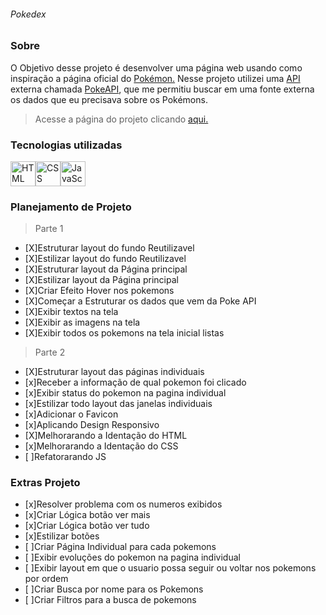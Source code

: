 ###### Pokedex

### Sobre

 O Objetivo desse projeto é desenvolver uma página web usando como inspiração a página oficial do [Pokémon.](https://www.pokemon.com/br/pokedex/) Nesse projeto utilizei uma [API](https://docs.aws.amazon.com/apigateway/latest/developerguide/apigateway-websocket-api-overview.html?pg=wianapi&cta=websocketapi) externa chamada [PokeAPI](https://pokeapi.co), que me permitiu buscar em uma fonte externa os dados que eu precisava sobre os Pokémons.

 >Acesse a página do projeto clicando [aqui.](https://main.dtl4uvmpcuppz.amplifyapp.com)

 ### Tecnologias utilizadas

 <img alt="HTML" src="https://cdn.jsdelivr.net/gh/devicons/devicon/icons/html5/html5-original.svg" width=40 height=40 /><img alt="CSS" src="https://cdn.jsdelivr.net/gh/devicons/devicon/icons/css3/css3-original.svg" width=40 height=40 /><img alt="JavaScript" src="https://cdn.jsdelivr.net/gh/devicons/devicon/icons/javascript/javascript-original.svg" width=40 height=40 />

### Planejamento de Projeto

>Parte 1

- [X]Estruturar layout do fundo Reutilizavel
- [X]Estilizar layout do fundo Reutilizavel
- [X]Estruturar layout da Página principal
- [X]Estilizar layout da Página principal
- [X]Criar Efeito Hover nos pokemons
- [X]Começar a Estruturar os dados que vem da Poke API
- [X]Exibir textos na tela
- [X]Exibir as imagens na tela
- [X]Exibir todos os pokemons na tela inicial listas

>Parte 2

- [X]Estruturar layout das páginas individuais 
- [x]Receber a informação de qual pokemon foi clicado
- [x]Exibir status do pokemon na pagina individual
- [x]Estilizar todo layout das janelas individuais
- [x]Adicionar o Favicon 
- [x]Aplicando Design Responsivo
- [X]Melhorarando a Identação do HTML
- [x]Melhorarando a Identação do CSS
- [ ]Refatorarando JS



### Extras Projeto
- [x]Resolver problema com os numeros exibidos 
- [x]Criar Lógica botão ver mais 
- [x]Criar Lógica botão ver tudo
- [x]Estilizar botões
- [ ]Criar Página Individual para cada pokemons
- [ ]Exibir evoluções do pokemon na pagina individual
- [ ]Exibir layout em que o usuario possa seguir ou voltar nos pokemons por ordem
- [ ]Criar Busca por nome para os Pokemons
- [ ]Criar Filtros para a busca de pokemons
